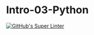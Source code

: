 # Intro-03-Python

[![GitHub's Super Linter](https://github.com/ICS3U-Programming-Noah-O/Intro-03-Python/workflows/GitHub's%20Super%20Linter/badge.svg)](https://github.com/ICS3U-Programming-Noah-O/Intro-03-Python/actions)
